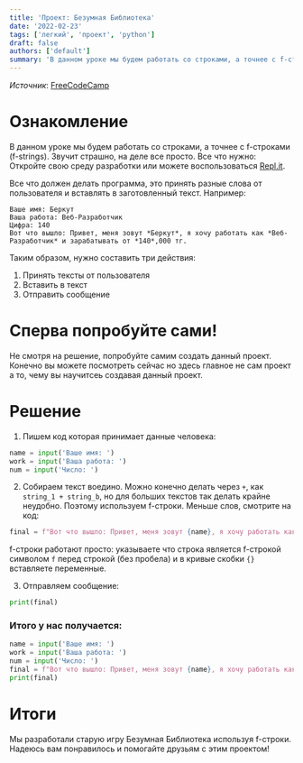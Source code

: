 ```yaml
---
title: 'Проект: Безумная Библиотека'
date: '2022-02-23'
tags: ['легкий', 'проект', 'python']
draft: false
authors: ['default']
summary: 'В данном уроке мы будем работать со строками, а точнее с f-строками (f-strings). Звучит страшно, на деле все просто.'
---
```


_Источник_: [FreeCodeCamp](https://www.youtube.com/watch?v=8ext9G7xspg&t=1274s)

# Ознакомление

В данном уроке мы будем работать со строками, а точнее с f-строками (f-strings). Звучит страшно, на деле все просто. Все что нужно: Откройте свою среду разработки или можете воспользоваться [Repl.it](https://repl.it).

Все что должен делать программа, это принять разные слова от пользователя и вставлять в заготовленный текст. Например:

```
Ваше имя: Беркут
Ваша работа: Веб-Разработчик
Цифра: 140
Вот что вышло: Привет, меня зовут *Беркут*, я хочу работать как *Веб-Разработчик* и зарабатывать от *140*,000 тг.
```

Таким образом, нужно составить три действия:

1. Принять тексты от пользователя
2. Вставить в текст
3. Отправить сообщение

# Сперва попробуйте сами!

Не смотря на решение, попробуйте самим создать данный проект. Конечно вы можете посмотреть сейчас но здесь главное не сам проект а то, чему вы научитсеь создавая данный проект.

# Решение

1. Пишем код которая принимает данные человека:

```python
name = input('Ваше имя: ')
work = input('Ваша работа: ')
num = input('Число: ')
```

2. Собираем текст воедино. Можно конечно делать через `+`, как `string_1 + string_b`, но для больших текстов так делать крайне неудобно. Поэтому используем f-строки. Меньше слов, смотрите на код:

```python
final = f"Вот что вышло: Привет, меня зовут {name}, я хочу работать как {work} и зарабатывать от {num},000 тг."
```

f-строки работают просто: указываете что строка является f-строкой символом `f` перед строкой (без пробела) и в кривые скобки `{}` вставляете переменные.

3. Отправляем сообщение:

```python
print(final)
```

### Итого у нас получается:

```python
name = input('Ваше имя: ')
work = input('Ваша работа: ')
num = input('Число: ')
final = f"Вот что вышло: Привет, меня зовут {name}, я хочу работать как {work} и зарабатывать от {num},000 тг."
print(final)
```

# Итоги

Мы разработали старую игру Безумная Библиотека используя f-строки. Надеюсь вам понравилось и помогайте друзьям с этим проектом!

